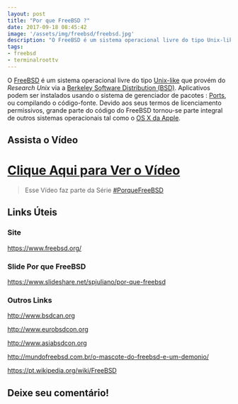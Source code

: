 ```yaml
---
layout: post
title: "Por que FreeBSD ?"
date: 2017-09-18 08:45:42
image: '/assets/img/freebsd/freebsd.jpg'
description: "O FreeBSD é um sistema operacional livre do tipo Unix-like que provém do Research Unix via a Berkeley Software Distribution (BSD)."
tags:
- freebsd
- terminalroottv
---
```


O [FreeBSD](https://www.freebsd.org/) é um sistema operacional livre do tipo [Unix-like](http://terminalroot.com.br/2016/11/blog-linux-unix.html) que provém do _Research Unix_ via a [Berkeley Software Distribution (BSD)](http://www.bsd.org/). Aplicativos podem ser instalados usando o sistema de gerenciador de pacotes : [Ports](https://www.freebsd.org/ports/), ou compilando o código-fonte. Devido aos seus termos de licenciamento permissivos, grande parte do código do FreeBSD tornou-se parte integral de outros sistemas operacionais tal como o [OS X da Apple](http://www.apple.com/macosx).

## Assista o Vídeo

# [Clique Aqui para Ver o Vídeo](https://www.youtube.com/watch?v=hftefBW0bmM)


> Esse Vídeo faz parte da Série [#PorqueFreeBSD](https://goo.gl/bf2pHB)

## Links Úteis

### Site
<https://www.freebsd.org/>

### Slide Por que FreeBSD
<https://www.slideshare.net/spjuliano/por-que-freebsd>

### Outros Links

<http://www.bsdcan.org>

<http://www.eurobsdcon.org>

<http://www.asiabsdcon.org>

<http://mundofreebsd.com.br/o-mascote-do-freebsd-e-um-demonio/>

<https://pt.wikipedia.org/wiki/FreeBSD>

## Deixe seu comentário!

<script async src="https://pagead2.googlesyndication.com/pagead/js/adsbygoogle.js"></script>

<!-- Informat -->
<ins class="adsbygoogle"
 style="display:block"
 data-ad-client="ca-pub-2838251107855362"
 data-ad-slot="2327980059"
 data-ad-format="auto"
 data-full-width-responsive="true"></ins>

<script>
(adsbygoogle = window.adsbygoogle || []).push({});
</script>

